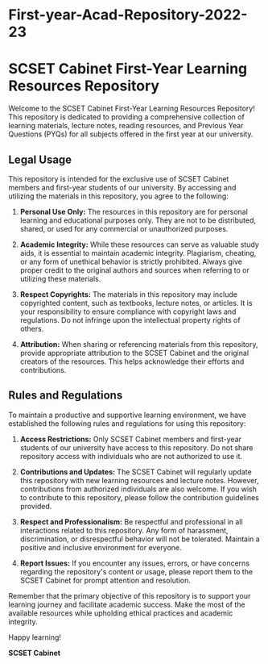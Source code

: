 # First-year-Acad-Repository-2022-23
# SCSET Cabinet First-Year Learning Resources Repository

Welcome to the SCSET Cabinet First-Year Learning Resources Repository! This repository is dedicated to providing a comprehensive collection of learning materials, lecture notes, reading resources, and Previous Year Questions (PYQs) for all subjects offered in the first year at our university.

## Legal Usage

This repository is intended for the exclusive use of SCSET Cabinet members and first-year students of our university. By accessing and utilizing the materials in this repository, you agree to the following:

1. **Personal Use Only:** The resources in this repository are for personal learning and educational purposes only. They are not to be distributed, shared, or used for any commercial or unauthorized purposes.

2. **Academic Integrity:** While these resources can serve as valuable study aids, it is essential to maintain academic integrity. Plagiarism, cheating, or any form of unethical behavior is strictly prohibited. Always give proper credit to the original authors and sources when referring to or utilizing these materials.

3. **Respect Copyrights:** The materials in this repository may include copyrighted content, such as textbooks, lecture notes, or articles. It is your responsibility to ensure compliance with copyright laws and regulations. Do not infringe upon the intellectual property rights of others.

4. **Attribution:** When sharing or referencing materials from this repository, provide appropriate attribution to the SCSET Cabinet and the original creators of the resources. This helps acknowledge their efforts and contributions.

## Rules and Regulations

To maintain a productive and supportive learning environment, we have established the following rules and regulations for using this repository:

1. **Access Restrictions:** Only SCSET Cabinet members and first-year students of our university have access to this repository. Do not share repository access with individuals who are not authorized to use it.

2. **Contributions and Updates:** The SCSET Cabinet will regularly update this repository with new learning resources and lecture notes. However, contributions from authorized individuals are also welcome. If you wish to contribute to this repository, please follow the contribution guidelines provided.

3. **Respect and Professionalism:** Be respectful and professional in all interactions related to this repository. Any form of harassment, discrimination, or disrespectful behavior will not be tolerated. Maintain a positive and inclusive environment for everyone.

4. **Report Issues:** If you encounter any issues, errors, or have concerns regarding the repository's content or usage, please report them to the SCSET Cabinet for prompt attention and resolution.

Remember that the primary objective of this repository is to support your learning journey and facilitate academic success. Make the most of the available resources while upholding ethical practices and academic integrity.

Happy learning!

**SCSET Cabinet**
